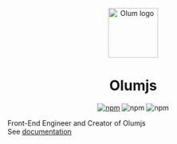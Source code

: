 <p align="center">
  <img width="100" src="https://olumjs.github.io/logo.png" alt="Olum logo">
</p>

<h1 align="center">
  Olumjs
</h1>

<p align="center">
 <a href="https://www.npmjs.com/package/olum" target="_blank"><img src="https://img.shields.io/npm/v/olum" alt="npm"></a>
 <img src="https://img.shields.io/npm/dm/olum" alt="npm">
 <img src="https://img.shields.io/npm/l/olum" alt="npm">
</p>

Front-End Engineer and Creator of Olumjs <br/>
See [documentation](https://olumjs.github.io/docs)
